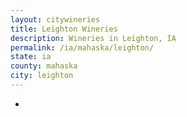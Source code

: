 ```yaml
---
layout: citywineries
title: Leighton Wineries
description: Wineries in Leighton, IA
permalink: /ia/mahaska/leighton/
state: ia
county: mahaska
city: leighton
---
```

-
